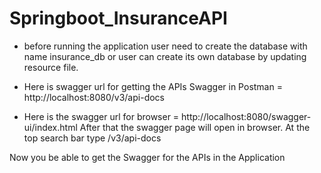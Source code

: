 # Springboot_InsuranceAPI
* before running the application user need to create the database with name insurance_db or user can create its own database by updating resource file.
* Here is swagger url for getting the APIs Swagger in Postman = http://localhost:8080/v3/api-docs

* Here is the swagger url for browser = http://localhost:8080/swagger-ui/index.html
After that the swagger page will open in browser. At the top search bar type /v3/api-docs 

Now you be able to get the Swagger for the APIs in the Application
